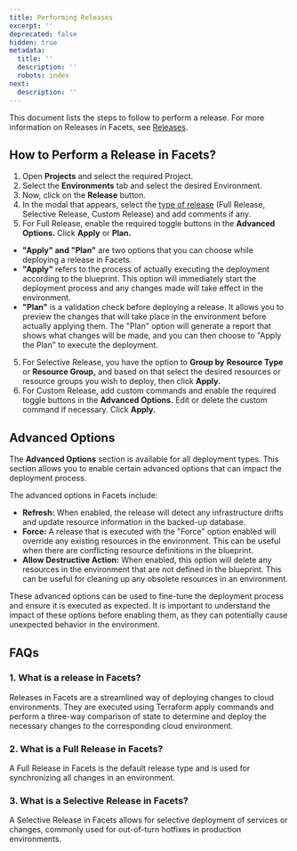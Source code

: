 ```yaml
---
title: Performing Releases
excerpt: ''
deprecated: false
hidden: true
metadata:
  title: ''
  description: ''
  robots: index
next:
  description: ''
---
```

This document lists the steps to follow to perform a release. For more information on Releases in Facets, see [Releases](doc:releases-concept).

## How to Perform a Release in Facets?

1. Open **Projects** and select the required Project.
2. Select the **Environments** tab and select the desired Environment.
3. Now, click on the **Release** button.
4. In the modal that appears, select the [type of release](doc:releases-concept) (Full Release, Selective Release, Custom Release) and add comments if any.
5. For Full Release, enable the required toggle buttons in the **Advanced Options.** Click **Apply** or **Plan.**

- **"Apply" and "Plan"** are two options that you can choose while deploying a release in Facets.
- **"Apply"** refers to the process of actually executing the deployment according to the blueprint. This option will immediately start the deployment process and any changes made will take effect in the environment.
- **"Plan"** is a validation check before deploying a release. It allows you to preview the changes that will take place in the environment before actually applying them. The "Plan" option will generate a report that shows what changes will be made, and you can then choose to "Apply the Plan" to execute the deployment.

5. For Selective Release, you have the option to **Group by** **Resource Type** or **Resource Group,** and based on that select the desired resources or resource groups you wish to deploy, then click **Apply.**
6. For Custom Release, add custom commands and enable the required toggle buttons in the **Advanced Options.** Edit or delete the custom command if necessary. Click **Apply.**

## Advanced Options

The **Advanced Options** section is available for all deployment types. This section allows you to enable certain advanced options that can impact the deployment process.

The advanced options in Facets include:

- **Refresh:** When enabled, the release will detect any infrastructure drifts and update resource information in the backed-up database.
- **Force:** A release that is executed with the "Force" option enabled will override any existing resources in the environment. This can be useful when there are conflicting resource definitions in the blueprint.
- **Allow Destructive Action:** When enabled, this option will delete any resources in the environment that are not defined in the blueprint. This can be useful for cleaning up any obsolete resources in an environment.

These advanced options can be used to fine-tune the deployment process and ensure it is executed as expected. It is important to understand the impact of these options before enabling them, as they can potentially cause unexpected behavior in the environment.

## FAQs

### 1. What is a release in Facets?

Releases in Facets are a streamlined way of deploying changes to cloud environments. They are executed using Terraform apply commands and perform a three-way comparison of state to determine and deploy the necessary changes to the corresponding cloud environment.

### 2. What is a Full Release in Facets?

A Full Release in Facets is the default release type and is used for synchronizing all changes in an environment.

### 3. What is a Selective Release in Facets?

A Selective Release in Facets allows for selective deployment of services or changes, commonly used for out-of-turn hotfixes in production environments.